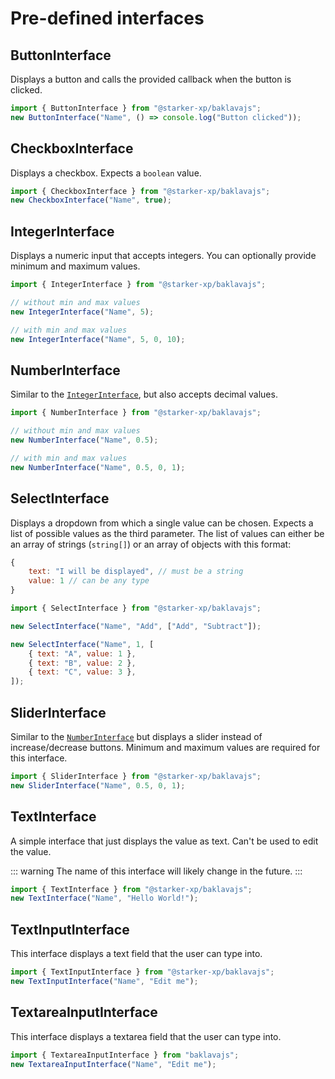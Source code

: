 # Pre-defined interfaces

## ButtonInterface

Displays a button and calls the provided callback when the button is clicked.

```js
import { ButtonInterface } from "@starker-xp/baklavajs";
new ButtonInterface("Name", () => console.log("Button clicked"));
```

## CheckboxInterface

Displays a checkbox.
Expects a `boolean` value.

```js
import { CheckboxInterface } from "@starker-xp/baklavajs";
new CheckboxInterface("Name", true);
```

## IntegerInterface

Displays a numeric input that accepts integers.
You can optionally provide minimum and maximum values.

```js
import { IntegerInterface } from "@starker-xp/baklavajs";

// without min and max values
new IntegerInterface("Name", 5);

// with min and max values
new IntegerInterface("Name", 5, 0, 10);
```

## NumberInterface

Similar to the [`IntegerInterface`](#integerinterface), but also accepts decimal values.

```js
import { NumberInterface } from "@starker-xp/baklavajs";

// without min and max values
new NumberInterface("Name", 0.5);

// with min and max values
new NumberInterface("Name", 0.5, 0, 1);
```

## SelectInterface

Displays a dropdown from which a single value can be chosen.
Expects a list of possible values as the third parameter.
The list of values can either be an array of strings (`string[]`) or an array of objects with this format:

```js
{
    text: "I will be displayed", // must be a string
    value: 1 // can be any type
}
```

```js
import { SelectInterface } from "@starker-xp/baklavajs";

new SelectInterface("Name", "Add", ["Add", "Subtract"]);

new SelectInterface("Name", 1, [
    { text: "A", value: 1 },
    { text: "B", value: 2 },
    { text: "C", value: 3 },
]);
```

## SliderInterface

Similar to the [`NumberInterface`](#numberinterface) but displays a slider instead of increase/decrease buttons.
Minimum and maximum values are required for this interface.

```js
import { SliderInterface } from "@starker-xp/baklavajs";
new SliderInterface("Name", 0.5, 0, 1);
```

## TextInterface

A simple interface that just displays the value as text. Can't be used to edit the value.

::: warning
The name of this interface will likely change in the future.
:::

```js
import { TextInterface } from "@starker-xp/baklavajs";
new TextInterface("Name", "Hello World!");
```

## TextInputInterface

This interface displays a text field that the user can type into.

```js
import { TextInputInterface } from "@starker-xp/baklavajs";
new TextInputInterface("Name", "Edit me");
```

## TextareaInputInterface

This interface displays a textarea field that the user can type into.

```js
import { TextareaInputInterface } from "baklavajs";
new TextareaInputInterface("Name", "Edit me");
```
